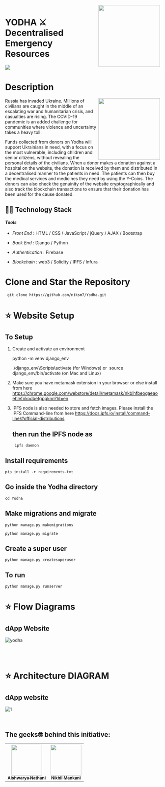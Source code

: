 <img align="right" src="https://user-images.githubusercontent.com/61228436/157578910-83675548-5391-412b-9976-8f05d4e88721.png" width="200px"> 

# YODHA ⚔️   Decentralised Emergency Resources 

![](https://warehouse-camo.ingress.cmh1.psfhosted.org/582ab2eba9d0e0f4acbea2fd883f604349908147/68747470733a2f2f696d672e736869656c64732e696f2f707970692f707976657273696f6e732f74656e736f72666c6f772e7376673f7374796c653d706c6173746963)

# Description 
<img align="right" src="https://user-images.githubusercontent.com/61228436/157580355-000e28c1-79fc-4d27-b017-0a0243501de1.gif" width = "200" height = "200">

<p> Russia has invaded Ukraine. Millions of civilians are caught in the middle of an escalating war and humanitarian crisis, and casualties are rising. The COVID-19 pandemic is an added challenge for communities where violence and uncertainty takes a heavy toll. </p>

<p> Funds collected from donors on Yodha will support Ukrainians in need, with a focus on the most vulnerable, including children and senior citizens, without revealing the personal details of the civilians. When a donor makes a donation against a hospital on the website, the donation is received by them and distributed in a decentralised manner to the patients in need. The patients can then buy the medical services and medicines they need by using the Y-Coins. The donors can also check the genuinity of the website cryptographically and also track the blockchain transactions to ensure that their donation has been used for the cause donated. </p>

## 👩‍💻 Technology Stack
#### *Tools*

- *Front End* : HTML / CSS / JavaScript / jQuery / AJAX / Bootstrap 

- *Back End* : Django / Python 

- *Authentication* : Firebase 

- *Blockchain* : web3 / Solidity / IPFS / Infura


# Clone and Star the Repository

	 git clone https://github.com/niksm7/Yodha.git

# :star: Website Setup

## To Setup 

1. Create and activate an environment


	python -m venv django_env 


	.\django_env\Scripts\activate  (for Windows) or  source django_env/bin/activate  (on Mac and Linux)

2. Make sure you have metamask extension in your browser or else install from here
    https://chrome.google.com/webstore/detail/metamask/nkbihfbeogaeaoehlefnkodbefgpgknn?hl=en 


3. IPFS node is also needed to store and fetch images. Please install the IPFS Command-line from here
    https://docs.ipfs.io/install/command-line/#official-distributions 

    ## then run the IPFS node as
        ipfs daemon


## Install requirements

	pip install -r requirements.txt

## Go inside the Yodha directory
 	
	cd Yodha
 

## Make migrations and migrate

    python manage.py makemigrations

    python manage.py migrate

## Create a super user

    python manage.py createsuperuser

## To run 

	python manage.py runserver 


# :star: Flow Diagrams

## dApp Website

![yodha](https://user-images.githubusercontent.com/61228436/157583240-7196ad6d-ceaa-425b-b07d-b796269a2311.png)

<br>
<br>

# :star: Architecture DIAGRAM

## dApp website

![1](https://user-images.githubusercontent.com/61228436/157581006-45a447da-6c52-4ae5-a70d-d3583dcf0f4b.png)

<br>

## The geeks🤓 behind this initiative:

<table>
  <tr>
    <td align="center"><a href="https://github.com/aishux"><img src="https://avatars.githubusercontent.com/u/61228436?v=4" width="100px;" alt=""/><br /><sub><b>Aishwarya Nathani</b></sub></a><br /></td>
    <td align="center"><a href="https://github.com/niksm7"><img src="https://avatars.githubusercontent.com/u/55614782?v=4" width="100px;" alt=""/><br /><sub><b>Nikhil Mankani</b></sub></a><br /></td>
  </tr>
</table>